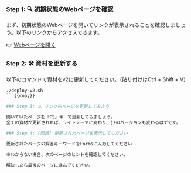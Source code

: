 ### Step 1: 🔍 初期状態のWebページを確認

まず、初期状態のWebページを開いてリンクが表示されることを確認しましょう。以下のリンクからアクセスできます。

👉 [Webページを開く]({{TRAFFIC_HOST1_80}})


### Step 2: 🛠 資材を更新する

以下のコマンドで資材をv2に更新してください。（貼り付けはCtrl + Shift + V）

```bash
./deploy-v2.sh
```{{copy}}

### Step 3: ⚠ リンク先ページを更新してみよう

開いていたページを「F5」キーで更新してみましょう。
全ての資材が更新されれば、ライトテーマに変わり、jsのバージョンも変わるはずです。

### Step 4: [問題] 更新されたページを表示してください

更新されたページの解答キーワードをFormsに入力してください

※わからない場合、次のページのヒントを確認してください。

解決したら最後のページに進んでください。